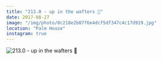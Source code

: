 ```yaml
---
title: "213.0 - up in the wafters 🍃"
date: 2017-08-27
image: "/img/photo/0c218e2b07f6e4dcf5df347c4c17d919.jpg"
location: "Palm House"
instagram: true
---
```


![213.0 - up in the wafters 🍃](/img/photo/0c218e2b07f6e4dcf5df347c4c17d919.jpg)
